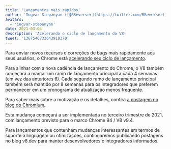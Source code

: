 ```yaml
---
title: 'Lançamentos mais rápidos'
author: 'Ingvar Stepanyan ([@RReverser](https://twitter.com/RReverser))'
avatars:
  - 'ingvar-stepanyan'
date: 2021-03-04
description: 'Acelerando o ciclo de lançamento do V8'
tweet: '1367546733643919370'
---
```

Para enviar novos recursos e correções de bugs mais rapidamente aos seus usuários, o Chrome está [acelerando seu ciclo de lançamento](https://developer.chrome.com/blog/faster-release-cycle/).

Para alinhar com a nova cadência de lançamento do Chrome, o V8 também começará a marcar um ramo de lançamento principal a cada 4 semanas (em vez das anteriores 6). Cada segundo ramo de lançamento principal também será mantido por 8 semanas para os integradores que preferem permanecer em um cronograma de atualização menos frequente.

<!--truncate-->
Para saber mais sobre a motivação e os detalhes, confira [a postagem no blog do Chromium](https://blog.chromium.org/2021/03/speeding-up-release-cycle.html).

Esta mudança começará a ser implementada no terceiro trimestre de 2021, com lançamento previsto para o marco Chrome 94 / V8 v9.4.

Para lançamentos que contenham mudanças interessantes em termos de suporte à linguagem ou otimizações, continuaremos publicando postagens no blog v8.dev para manter desenvolvedores e integradores informados.
